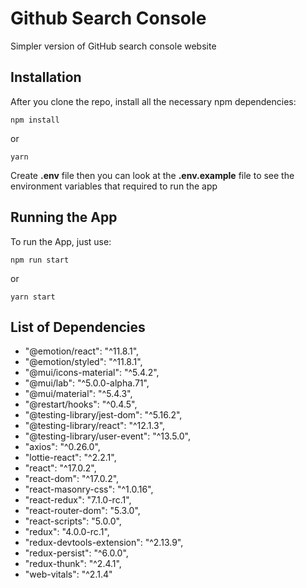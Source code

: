 # Github Search Console

Simpler version of GitHub search console website

## Installation

After you clone the repo, install all the necessary npm dependencies:

```
npm install
```

or

```
yarn
```
Create **.env** file then you can look at the **.env.example** file to see the environment variables that required to run the app

## Running the App

To run the App, just use:

```
npm run start
```

or

```
yarn start
```

## List of Dependencies

* "@emotion/react": "^11.8.1",
* "@emotion/styled": "^11.8.1",
* "@mui/icons-material": "^5.4.2",
* "@mui/lab": "^5.0.0-alpha.71",
* "@mui/material": "^5.4.3",
* "@restart/hooks": "^0.4.5",
* "@testing-library/jest-dom": "^5.16.2",
* "@testing-library/react": "^12.1.3",
* "@testing-library/user-event": "^13.5.0",
* "axios": "^0.26.0",
* "lottie-react": "^2.2.1",
* "react": "^17.0.2",
* "react-dom": "^17.0.2",
* "react-masonry-css": "^1.0.16",
* "react-redux": "7.1.0-rc.1",
* "react-router-dom": "5.3.0",
* "react-scripts": "5.0.0",
* "redux": "4.0.0-rc.1",
* "redux-devtools-extension": "^2.13.9",
* "redux-persist": "^6.0.0",
* "redux-thunk": "^2.4.1",
* "web-vitals": "^2.1.4"